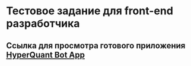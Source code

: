 # Тестовое задание для front-end разработчика

## Ссылка для просмотра готового приложения [HyperQuant Bot App](https://codesandbox.io/s/github/DonKapot/test-tasks/tree/master/frontend/client)
